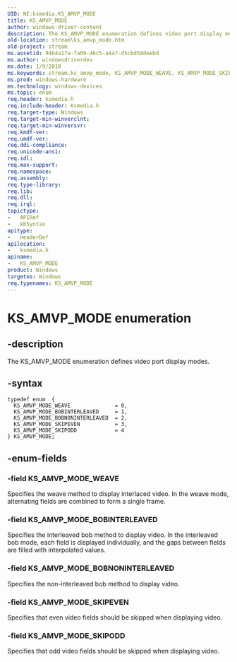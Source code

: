 ```yaml
---
UID: NE:ksmedia.KS_AMVP_MODE
title: KS_AMVP_MODE
author: windows-driver-content
description: The KS_AMVP_MODE enumeration defines video port display modes.
old-location: stream\ks_amvp_mode.htm
old-project: stream
ms.assetid: 9464a17a-fa09-46c5-a4a7-d5cbd58deebd
ms.author: windowsdriverdev
ms.date: 1/9/2018
ms.keywords: stream.ks_amvp_mode, KS_AMVP_MODE_WEAVE, KS_AMVP_MODE_SKIPODD, KS_AMVP_MODE_BOBINTERLEAVED, ksmedia/KS_AMVP_MODE_BOBNONINTERLEAVED, KS_AMVP_MODE_SKIPEVEN, ksmedia/KS_AMVP_MODE_SKIPODD, ksmedia/KS_AMVP_MODE, KS_AMVP_MODE enumeration [Streaming Media Devices], KS_AMVP_MODE, ksmedia/KS_AMVP_MODE_BOBINTERLEAVED, KS_AMVP_MODE_BOBNONINTERLEAVED, vidcapstruct_64634d5e-72a6-4300-9fa9-e1d6859f0813.xml, ksmedia/KS_AMVP_MODE_WEAVE, ksmedia/KS_AMVP_MODE_SKIPEVEN
ms.prod: windows-hardware
ms.technology: windows-devices
ms.topic: enum
req.header: ksmedia.h
req.include-header: Ksmedia.h
req.target-type: Windows
req.target-min-winverclnt: 
req.target-min-winversvr: 
req.kmdf-ver: 
req.umdf-ver: 
req.ddi-compliance: 
req.unicode-ansi: 
req.idl: 
req.max-support: 
req.namespace: 
req.assembly: 
req.type-library: 
req.lib: 
req.dll: 
req.irql: 
topictype: 
-	APIRef
-	kbSyntax
apitype: 
-	HeaderDef
apilocation: 
-	ksmedia.h
apiname: 
-	KS_AMVP_MODE
product: Windows
targetos: Windows
req.typenames: KS_AMVP_MODE
---
```


# KS_AMVP_MODE enumeration


## -description


The KS_AMVP_MODE enumeration defines video port display modes.


## -syntax


````
typedef enum  { 
  KS_AMVP_MODE_WEAVE              = 0,
  KS_AMVP_MODE_BOBINTERLEAVED     = 1,
  KS_AMVP_MODE_BOBNONINTERLEAVED  = 2,
  KS_AMVP_MODE_SKIPEVEN           = 3,
  KS_AMVP_MODE_SKIPODD            = 4
} KS_AMVP_MODE;
````


## -enum-fields




### -field KS_AMVP_MODE_WEAVE

Specifies the weave method to display interlaced video. In the weave mode, alternating fields are combined to form a single frame.


### -field KS_AMVP_MODE_BOBINTERLEAVED

Specifies the interleaved bob method to display video. In the interleaved bob mode, each field is displayed individually, and the gaps between fields are filled with interpolated values.


### -field KS_AMVP_MODE_BOBNONINTERLEAVED

Specifies the non-interleaved bob method to display video.


### -field KS_AMVP_MODE_SKIPEVEN

Specifies that even video fields should be skipped when displaying video.


### -field KS_AMVP_MODE_SKIPODD

Specifies that odd video fields should be skipped when displaying video.

